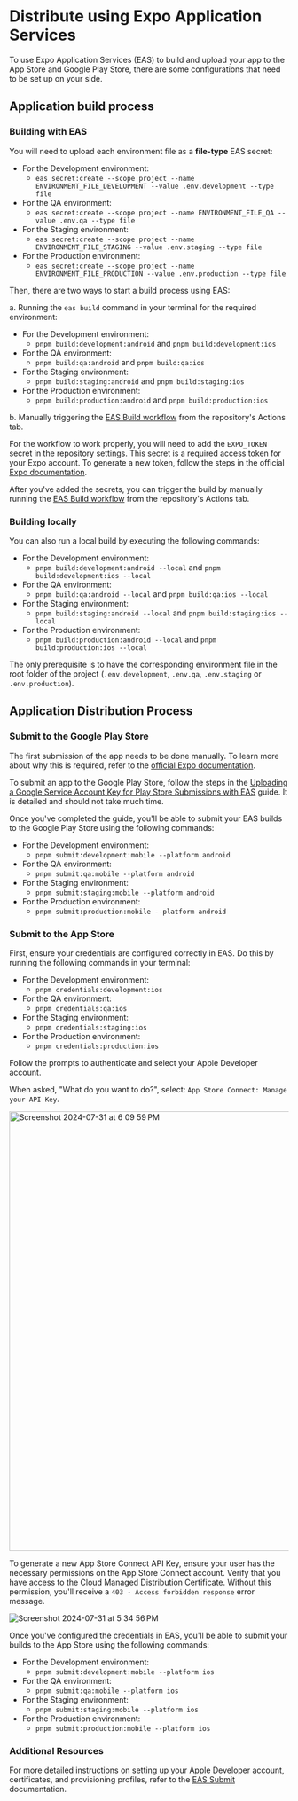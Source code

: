 # Distribute using Expo Application Services

To use Expo Application Services (EAS) to build and upload your app to the App Store and Google Play Store, there are some configurations that need to be set up on your side.

## Application build process

### Building with EAS

You will need to upload each environment file as a **file-type** EAS secret:

- For the Development environment:
  - `eas secret:create --scope project --name ENVIRONMENT_FILE_DEVELOPMENT --value .env.development --type file`
- For the QA environment:
  - `eas secret:create --scope project --name ENVIRONMENT_FILE_QA --value .env.qa --type file`
- For the Staging environment:
  - `eas secret:create --scope project --name ENVIRONMENT_FILE_STAGING --value .env.staging --type file`
- For the Production environment:
  - `eas secret:create --scope project --name ENVIRONMENT_FILE_PRODUCTION --value .env.production --type file`

Then, there are two ways to start a build process using EAS:

a. Running the `eas build` command in your terminal for the required environment:

- For the Development environment:
  - `pnpm build:development:android` and `pnpm build:development:ios`
- For the QA environment:
  - `pnpm build:qa:android` and `pnpm build:qa:ios`
- For the Staging environment:
  - `pnpm build:staging:android` and `pnpm build:staging:ios`
- For the Production environment:
  - `pnpm build:production:android` and `pnpm build:production:ios`

b. Manually triggering the [EAS Build workflow](.github/workflows/eas-build.yml) from the repository's Actions tab.

For the workflow to work properly, you will need to add the `EXPO_TOKEN` secret in the repository settings. This secret is a required access token for your Expo account. To generate a new token, follow the steps in the official [Expo documentation](https://expo.dev/settings/access-tokens).

After you've added the secrets, you can trigger the build by manually running the [EAS Build workflow](.github/workflows/eas-build.yml) from the repository's Actions tab.

### Building locally

You can also run a local build by executing the following commands:

- For the Development environment:
  - `pnpm build:development:android --local` and `pnpm build:development:ios --local`
- For the QA environment:
  - `pnpm build:qa:android --local` and `pnpm build:qa:ios --local`
- For the Staging environment:
  - `pnpm build:staging:android --local` and `pnpm build:staging:ios --local`
- For the Production environment:
  - `pnpm build:production:android --local` and `pnpm build:production:ios --local`

The only prerequisite is to have the corresponding environment file in the root folder of the project (`.env.development`, `.env.qa`, `.env.staging` or `.env.production`).

## Application Distribution Process

### Submit to the Google Play Store

The first submission of the app needs to be done manually. To learn more about why this is required, refer to the [official Expo documentation](https://expo.fyi/first-android-submission).

To submit an app to the Google Play Store, follow the steps in the [Uploading a Google Service Account Key for Play Store Submissions with EAS](https://github.com/expo/fyi/blob/main/creating-google-service-account.md) guide. It is detailed and should not take much time.

Once you've completed the guide, you'll be able to submit your EAS builds to the Google Play Store using the following commands:

- For the Development environment:
  - `pnpm submit:development:mobile --platform android`
- For the QA environment:
  - `pnpm submit:qa:mobile --platform android`
- For the Staging environment:
  - `pnpm submit:staging:mobile --platform android`
- For the Production environment:
  - `pnpm submit:production:mobile --platform android`

### Submit to the App Store

First, ensure your credentials are configured correctly in EAS. Do this by running the following commands in your terminal:

- For the Development environment:
  - `pnpm credentials:development:ios`
- For the QA environment:
  - `pnpm credentials:qa:ios`
- For the Staging environment:
  - `pnpm credentials:staging:ios`
- For the Production environment:
  - `pnpm credentials:production:ios`

Follow the prompts to authenticate and select your Apple Developer account.

When asked, "What do you want to do?", select: `App Store Connect: Manage your API Key`.

<img width="793" alt="Screenshot 2024-07-31 at 6 09 59 PM" src="https://github.com/user-attachments/assets/c0403c6d-b151-4d74-9458-2b6fadd6cbf3">

To generate a new App Store Connect API Key, ensure your user has the necessary permissions on the App Store Connect account. Verify that you have access to the Cloud Managed Distribution Certificate. Without this permission, you'll receive a `403 - Access forbidden response` error message.

![Screenshot 2024-07-31 at 5 34 56 PM](https://github.com/user-attachments/assets/890e1199-b4c6-4aed-9582-3122d40ee66a)

Once you've configured the credentials in EAS, you'll be able to submit your builds to the App Store using the following commands:

- For the Development environment:
  - `pnpm submit:development:mobile --platform ios`
- For the QA environment:
  - `pnpm submit:qa:mobile --platform ios`
- For the Staging environment:
  - `pnpm submit:staging:mobile --platform ios`
- For the Production environment:
  - `pnpm submit:production:mobile --platform ios`

### Additional Resources

For more detailed instructions on setting up your Apple Developer account, certificates, and provisioning profiles, refer to the [EAS Submit](https://docs.expo.dev/submit/introduction/) documentation.
